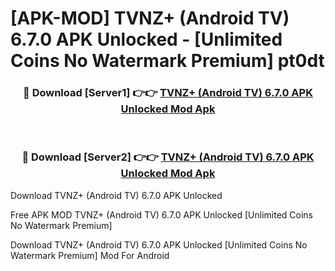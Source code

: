 # [APK-MOD] TVNZ+ (Android TV) 6.7.0 APK Unlocked - [Unlimited Coins No Watermark Premium] pt0dt



<div align="center">
<h3>🔴 Download [Server1] 👉👉 <a href="https://momento.my/?title=TVNZ+_(Android_TV)_6.7.0_APK_Unlocked">TVNZ+ (Android TV) 6.7.0 APK Unlocked Mod Apk</a></h3><br>

<h3>🔴 Download [Server2] 👉👉 <a href="https://momento.my/?title=TVNZ+_(Android_TV)_6.7.0_APK_Unlocked">TVNZ+ (Android TV) 6.7.0 APK Unlocked Mod Apk</a></h3>
</div>



Download TVNZ+ (Android TV) 6.7.0 APK Unlocked 

Free APK MOD TVNZ+ (Android TV) 6.7.0 APK Unlocked [Unlimited Coins No Watermark Premium]

Download TVNZ+ (Android TV) 6.7.0 APK Unlocked [Unlimited Coins No Watermark Premium] Mod For Android

